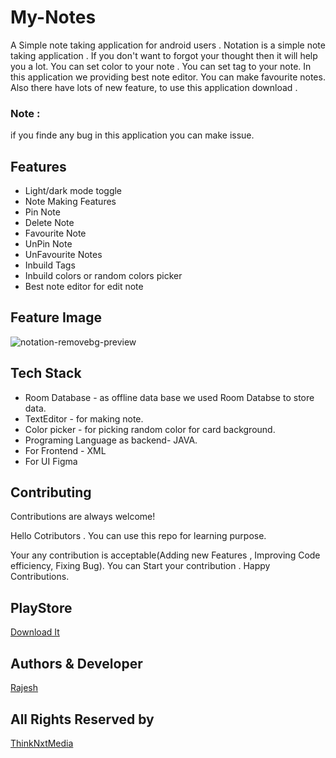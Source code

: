 # My-Notes
A Simple note taking application for android users . Notation is a simple note taking application . If you don't want to forgot your thought then it will help you a lot. You can set color to your note . You can set tag to your note. In this application we providing best note editor. You can make favourite notes. Also there have lots of new feature, to use this application download .

### Note : 
if you finde any bug in this application you can make issue.


 
 


## Features

- Light/dark mode toggle
- Note Making Features
- Pin Note
- Delete Note
- Favourite Note
- UnPin Note
- UnFavourite Notes
- Inbuild Tags
- Inbuild colors or random colors picker
- Best note editor for edit note

## Feature Image
![notation-removebg-preview](https://user-images.githubusercontent.com/89797141/200139304-1f32b00b-ee95-41bf-a259-7996244a5f56.png)

## Tech Stack
- Room Database - as offline data base we used Room Databse to store data.
- TextEditor - for making note.
- Color picker - for picking random color for card background.
- Programing Language as backend- JAVA.
- For Frontend - XML
- For UI Figma
## Contributing

Contributions are always welcome!

Hello Cotributors .
You can use this repo for learning purpose. 

Your any contribution is acceptable(Adding new Features , Improving Code efficiency, Fixing Bug).
You can Start your contribution . 
Happy Contributions.

## PlayStore
[Download It](https://play.google.com/store/apps/details?id=com.thinknxtmedia.mynotes)

## Authors & Developer

[Rajesh](https://www.github.com/vagabon-09)


## All Rights Reserved by

[ThinkNxtMedia](https://www.thinknxtmedia.com/)

